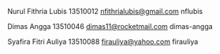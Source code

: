 Nurul Fithria Lubis 13510012 nfithrialubis@gmail.com nflubis

Dimas Angga 13510046 dimas11@rocketmail.com dimas-angga

Syafira Fitri Auliya 13510088 firauliya@yahoo.com firauliya

